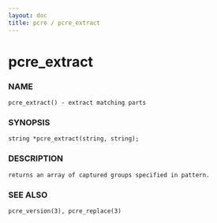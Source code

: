 ```yaml
---
layout: doc
title: pcre / pcre_extract
---
```

# pcre_extract

### NAME

    pcre_extract() - extract matching parts

### SYNOPSIS

    string *pcre_extract(string, string);

### DESCRIPTION

    returns an array of captured groups specified in pattern.

### SEE ALSO

    pcre_version(3), pcre_replace(3)
